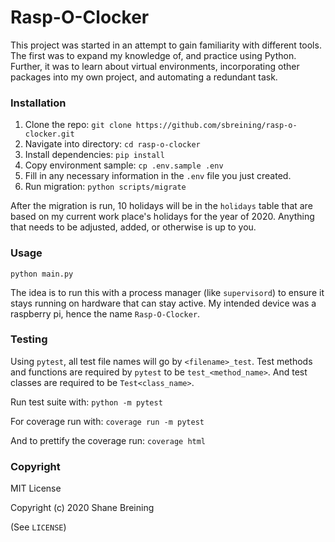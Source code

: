 # Rasp-O-Clocker

This project was started in an attempt to gain familiarity with different tools.
The first was to expand my knowledge of, and practice using Python. Further, it
was to learn about virtual environments, incorporating other packages into my
own project, and automating a redundant task.

### Installation

1. Clone the repo: `git clone https://github.com/sbreining/rasp-o-clocker.git`
2. Navigate into directory: `cd rasp-o-clocker`
3. Install dependencies: `pip install`
4. Copy environment sample: `cp .env.sample .env`
5. Fill in any necessary information in the `.env` file you just created.
6. Run migration: `python scripts/migrate`

After the migration is run, 10 holidays will be in the `holidays` table that
are based on my current work place's holidays for the year of 2020. Anything
that needs to be adjusted, added, or otherwise is up to you.

### Usage

`python main.py`

The idea is to run this with a process manager (like `supervisord`) to ensure it
stays running on hardware that can stay active. My intended device was a
raspberry pi, hence the name `Rasp-O-Clocker`.

### Testing

Using `pytest`, all test file names will go by `<filename>_test`. Test methods
and functions are required by `pytest` to be `test_<method_name>`. And test
classes are required to be `Test<class_name>`.

Run test suite with: `python -m pytest`

For coverage run with: `coverage run -m pytest`

And to prettify the coverage run: `coverage html`

### Copyright

MIT License

Copyright (c) 2020 Shane Breining

(See `LICENSE`)